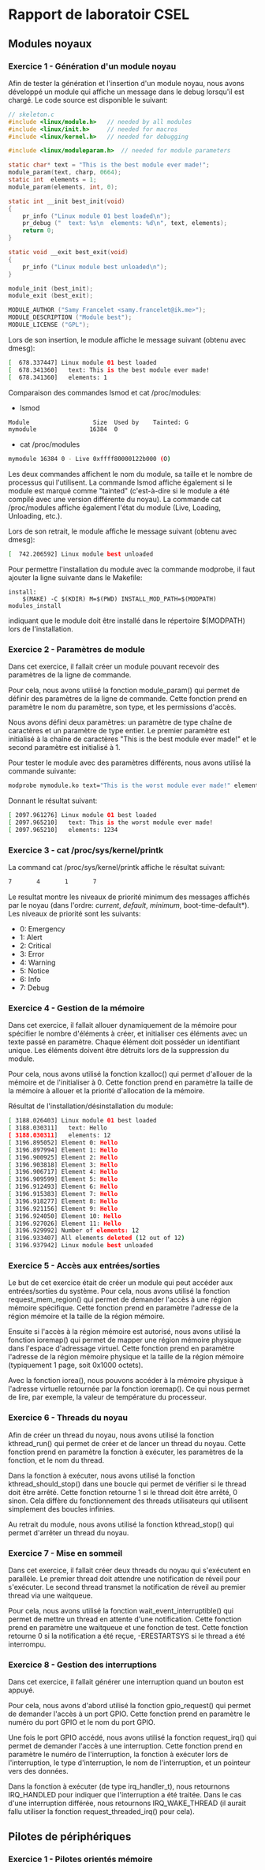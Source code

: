 # Rapport de laboratoir CSEL

## Modules noyaux

### Exercice 1 - Génération d'un module noyau
Afin de tester la génération et l'insertion d'un module noyau, nous avons
développé un module qui affiche un message dans le debug lorsqu'il
est chargé. Le code source est disponible le suivant:

```c
// skeleton.c
#include <linux/module.h>	// needed by all modules
#include <linux/init.h>		// needed for macros
#include <linux/kernel.h>	// needed for debugging

#include <linux/moduleparam.h>	// needed for module parameters

static char* text = "This is the best module ever made!";
module_param(text, charp, 0664);
static int  elements = 1;
module_param(elements, int, 0);

static int __init best_init(void)
{
	pr_info ("Linux module 01 best loaded\n");
	pr_debug ("  text: %s\n  elements: %d\n", text, elements);
	return 0;
}

static void __exit best_exit(void)
{
	pr_info ("Linux module best unloaded\n");
}

module_init (best_init);
module_exit (best_exit);

MODULE_AUTHOR ("Samy Francelet <samy.francelet@ik.me>");
MODULE_DESCRIPTION ("Module best");
MODULE_LICENSE ("GPL");
```

Lors de son insertion, le module affiche le message suivant (obtenu avec dmesg):

```bash
[  678.337447] Linux module 01 best loaded
[  678.341360]   text: This is the best module ever made!
[  678.341360]   elements: 1
```

Comparaison des commandes lsmod et cat /proc/modules:

- lsmod
```bash
Module                  Size  Used by    Tainted: G  
mymodule               16384  0 
```

- cat /proc/modules
```bash
mymodule 16384 0 - Live 0xffff80000122b000 (O)
```

Les deux commandes affichent le nom du module, sa taille et le nombre de
processus qui l'utilisent. La commande lsmod affiche également si le module
est marqué comme "tainted" (c'est-à-dire si le module a été compilé avec
une version différente du noyau). La commande cat /proc/modules affiche
également l'état du module (Live, Loading, Unloading, etc.).

Lors de son retrait, le module affiche le message suivant (obtenu avec dmesg):

```bash
[  742.206592] Linux module best unloaded
```

Pour permettre l'installation du module avec la commande modprobe,
il faut ajouter la ligne suivante dans le Makefile:
```make
install:
	$(MAKE) -C $(KDIR) M=$(PWD) INSTALL_MOD_PATH=$(MODPATH) modules_install
```
indiquant que le module doit être installé dans le répertoire $(MODPATH) lors
de l'installation.


### Exercice 2 - Paramètres de module

Dans cet exercice, il fallait créer un module pouvant recevoir des paramètres
de la ligne de commande.

Pour cela, nous avons utilisé la fonction module_param() qui permet de
définir des paramètres de la ligne de commande. Cette fonction prend en
paramètre le nom du paramètre, son type, et les permissions d'accès.

Nous avons défini deux paramètres: un paramètre de type chaîne de caractères
et un paramètre de type entier. Le premier paramètre est initialisé à la
chaîne de caractères "This is the best module ever made!" et le second
paramètre est initialisé à 1.

Pour tester le module avec des paramètres différents, nous avons utilisé
la commande suivante:
```bash
modprobe mymodule.ko text="This is the worst module ever made!" elements=1234
```

Donnant le résultat suivant:
```bash
[ 2097.961276] Linux module 01 best loaded
[ 2097.965210]   text: This is the worst module ever made!
[ 2097.965210]   elements: 1234
```

### Exercice 3 - cat /proc/sys/kernel/printk

La command cat /proc/sys/kernel/printk affiche le résultat suivant:
```bash
7       4       1       7
```
Le resultat montre les niveaux de priorité minimum des messages affichés
par le noyau (dans l'ordre: *current*, *default*, *minimum*, 
boot-time-default*). Les niveaux de priorité sont les suivants:
- 0: Emergency
- 1: Alert
- 2: Critical
- 3: Error
- 4: Warning
- 5: Notice
- 6: Info
- 7: Debug

### Exercice 4 - Gestion de la mémoire

Dans cet exercice, il fallait allouer dynamiquement de la mémoire pour
spécifier le nombre d'éléments à créer, et initialiser ces éléments avec
un texte passé en paramètre. Chaque élément doit posséder un identifiant
unique. Les éléments doivent être détruits lors de la suppression du module.

Pour cela, nous avons utilisé la fonction kzalloc() qui permet d'allouer
de la mémoire et de l'initialiser à 0. Cette fonction prend en paramètre
la taille de la mémoire à allouer et la priorité d'allocation de la mémoire.

Résultat de l'installation/désinstallation du module:
```bash
[ 3188.026403] Linux module 01 best loaded
[ 3188.030311]   text: Hello
[ 3188.030311]   elements: 12
[ 3196.895052] Element 0: Hello
[ 3196.897994] Element 1: Hello
[ 3196.900925] Element 2: Hello
[ 3196.903818] Element 3: Hello
[ 3196.906717] Element 4: Hello
[ 3196.909599] Element 5: Hello
[ 3196.912493] Element 6: Hello
[ 3196.915383] Element 7: Hello
[ 3196.918277] Element 8: Hello
[ 3196.921156] Element 9: Hello
[ 3196.924050] Element 10: Hello
[ 3196.927026] Element 11: Hello
[ 3196.929992] Number of elements: 12
[ 3196.933407] All elements deleted (12 out of 12)
[ 3196.937942] Linux module best unloaded
```

### Exercice 5 - Accès aux entrées/sorties

Le but de cet exercice était de créer un module qui peut accéder aux
entrées/sorties du système. Pour cela, nous avons utilisé la fonction
request_mem_region() qui permet de demander l'accès à une région mémoire
spécifique. Cette fonction prend en paramètre l'adresse de la région mémoire
et la taille de la région mémoire.

Ensuite si l'accès à la région mémoire est autorisé, nous avons utilisé
la fonction ioremap() qui permet de mapper une région mémoire physique
dans l'espace d'adressage virtuel. Cette fonction prend en paramètre
l'adresse de la région mémoire physique et la taille de la
région mémoire (typiquement 1 page, soit 0x1000 octets).

Avec la fonction iorea(), nous pouvons accéder à la mémoire physique
à l'adresse virtuelle retournée par la fonction ioremap(). Ce qui nous
permet de lire, par exemple, la valeur de température du processeur.

### Exercice 6 - Threads du noyau

Afin de créer un thread du noyau, nous avons utilisé la fonction
kthread_run() qui permet de créer et de lancer un thread du noyau.
Cette fonction prend en paramètre la fonction à exécuter, les paramètres
de la fonction, et le nom du thread.

Dans la fonction à exécuter, nous avons utilisé la fonction
kthread_should_stop() dans une boucle qui permet de vérifier si le thread doit être
arrêté. Cette fonction retourne 1 si le thread doit être arrêté, 0 sinon.
Cela diffère du fonctionnement des threads utilisateurs qui utilisent simplement
des boucles infinies.

Au retrait du module, nous avons utilisé la fonction kthread_stop() qui
permet d'arrêter un thread du noyau.

### Exercice 7 - Mise en sommeil

Dans cet exercice, il fallait créer deux threads du noyau qui s'exécutent
en parallèle. Le premier thread doit attendre une notification de réveil
pour s'exécuter. Le second thread transmet la notification de réveil au
premier thread via une waitqueue.

Pour cela, nous avons utilisé la fonction wait_event_interruptible() qui
permet de mettre un thread en attente d'une notification. Cette fonction
prend en paramètre une waitqueue et une fonction de test.
Cette fonction retourne 0 si la notification a été reçue, -ERESTARTSYS
si le thread a été interrompu.

### Exercice 8 - Gestion des interruptions

Dans cet exercice, il fallait générer une interruption
quand un bouton est appuyé.

Pour cela, nous avons d'abord utilisé la fonction gpio_request() qui
permet de demander l'accès à un port GPIO. Cette fonction prend en
paramètre le numéro du port GPIO et le nom du port GPIO.

Une fois le port GPIO accédé, nous avons utilisé la fonction
request_irq() qui permet de demander l'accès à une interruption. Cette
fonction prend en paramètre le numéro de l'interruption, la fonction
à exécuter lors de l'interruption, le type d'interruption, le nom de
l'interruption, et un pointeur vers des données.

Dans la fonction à exécuter (de type irq_handler_t), nous retournons
IRQ_HANDLED pour indiquer que l'interruption a été traitée.
Dans le cas d'une interruption différée, nous retournons IRQ_WAKE_THREAD
(il aurait fallu utiliser la fonction request_threaded_irq() pour cela).

## Pilotes de périphériques

### Exercice 1 - Pilotes orientés mémoire
